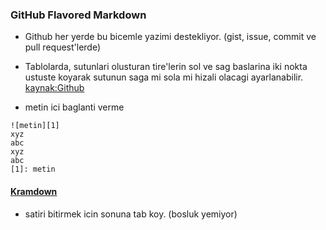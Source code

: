 ### GitHub Flavored Markdown
* Github her yerde bu bicemle yazimi destekliyor. (gist, issue, commit ve pull request'lerde)
* Tablolarda, sutunlari olusturan tire'lerin sol ve sag baslarina iki nokta ustuste koyarak sutunun saga mi sola mi hizali olacagi ayarlanabilir.
[kaynak:Github](https://help.github.com/articles/github-flavored-markdown/)

* metin ici baglanti verme
```
![metin][1]
xyz
abc
xyz
abc
[1]: metin
```

#### [Kramdown](http://kramdown.gettalong.org/syntax.html)

* satiri bitirmek icin sonuna tab koy. (bosluk yemiyor)



